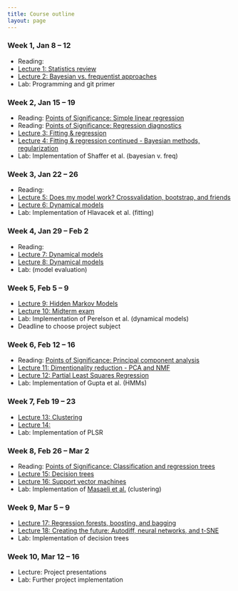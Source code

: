 ```yaml
---
title: Course outline
layout: page
---
```


### Week 1, Jan 8 – 12

- Reading: 
- [Lecture 1: Statistics review](https://bioe-ml-w18.github.io/prog-class/Wk1-Lecture1.pdf)
- [Lecture 2: Bayesian vs. frequentist approaches](https://bioe-ml-w18.github.io/prog-class/Wk1-Lecture2.pdf)
- Lab: Programming and git primer

### Week 2, Jan 15 – 19

- Reading: [Points of Significance: Simple linear regression](http://www.nature.com/nmeth/journal/v12/n11/full/nmeth.3627.html)
- Reading: [Points of Significance: Regression diagnostics](https://www.nature.com/nmeth/journal/v13/n5/abs/nmeth.3854.html)
- [Lecture 3: Fitting & regression](https://bioe-ml-w18.github.io/prog-class/Wk2-Lecture3.pdf)
- [Lecture 4: Fitting & regression continued - Bayesian methods, regularization](https://bioe-ml-w18.github.io/prog-class/Wk2-Lecture4.pdf)
- Lab: Implementation of Shaffer et al. (bayesian v. freq)

<!-- MLR? //-->

### Week 3, Jan 22 – 26

- Reading: 
- [Lecture 5: Does my model work? Crossvalidation, bootstrap, and friends](https://bioe-ml-w18.github.io/prog-class/Wk3-Lecture5.pdf)
- [Lecture 6: Dynamical models](https://bioe-ml-w18.github.io/prog-class/Wk3-Lecture6.pdf)
- Lab: Implementation of Hlavacek et al. (fitting)

### Week 4, Jan 29 – Feb 2

- Reading: 
- [Lecture 7: Dynamical models](https://bioe-ml-w18.github.io/prog-class/Wk4-Lecture7.pdf)
- [Lecture 8: Dynamical models](https://bioe-ml-w18.github.io/prog-class/Wk4-Lecture8.pdf)
- Lab: (model evaluation)

### Week 5, Feb 5 – 9

- [Lecture 9: Hidden Markov Models](https://bioe-ml-w18.github.io/prog-class/Wk5-Lecture09.pdf)
- [Lecture 10: Midterm exam](https://bioe-ml-w18.github.io/prog-class/Wk5-Lecture10.pdf)
- Lab: Implementation of Perelson et al. (dynamical models)
- Deadline to choose project subject

### Week 6, Feb 12 – 16

- Reading: [Points of Significance: Principal component analysis](https://www.nature.com/nmeth/journal/v14/n7/full/nmeth.4346.html)
- [Lecture 11: Dimentionality reduction - PCA and NMF](https://bioe-ml-w18.github.io/prog-class/Wk6-Lecture11.pdf)
- [Lecture 12: Partial Least Squares Regression](https://bioe-ml-w18.github.io/prog-class/Wk6-Lecture12.pdf)
- Lab: Implementation of Gupta et al. (HMMs)

### Week 7, Feb 19 – 23

- [Lecture 13: Clustering](https://bioe-ml-w18.github.io/prog-class/Wk7-Lecture13.pdf)
- [Lecture 14: ](https://bioe-ml-w18.github.io/prog-class/Wk7-Lecture14.pdf)
- Lab: Implementation of PLSR

### Week 8, Feb 26 – Mar 2

- Reading: [Points of Significance: Classification and regression trees](https://www.nature.com/nmeth/journal/v14/n8/full/nmeth.4370.html)
- [Lecture 15: Decision trees](https://bioe-ml-w18.github.io/prog-class/Wk8-Lecture15.pdf)
- [Lecture 16: Support vector machines](https://bioe-ml-w18.github.io/prog-class/Wk8-Lecture16.pdf)
- Lab: Implementation of [Masaeli et al.](https://www.nature.com/articles/srep37863) (clustering)

### Week 9, Mar 5 – 9

- [Lecture 17: Regression forests, boosting, and bagging](https://bioe-ml-w18.github.io/prog-class/Wk9-Lecture17.pdf)
- [Lecture 18: Creating the future: Autodiff, neural networks, and t-SNE](https://bioe-ml-w18.github.io/prog-class/Wk9-Lecture18.pdf)
- Lab: Implementation of decision trees

### Week 10, Mar 12 – 16

- Lecture: Project presentations
- Lab: Further project implementation